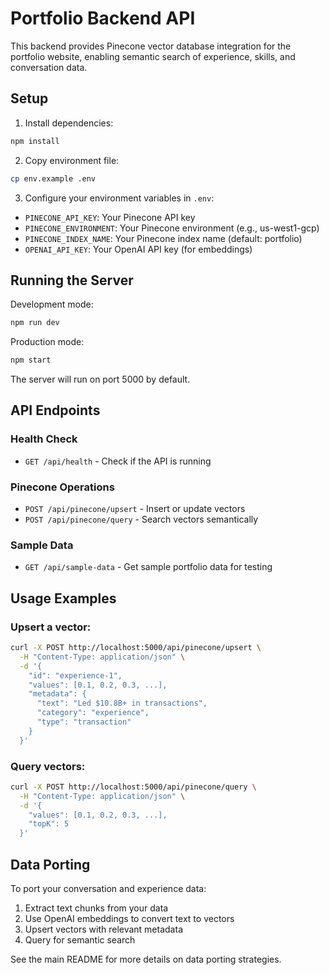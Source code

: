 # Portfolio Backend API

This backend provides Pinecone vector database integration for the portfolio website, enabling semantic search of experience, skills, and conversation data.

## Setup

1. Install dependencies:
```bash
npm install
```

2. Copy environment file:
```bash
cp env.example .env
```

3. Configure your environment variables in `.env`:
- `PINECONE_API_KEY`: Your Pinecone API key
- `PINECONE_ENVIRONMENT`: Your Pinecone environment (e.g., us-west1-gcp)
- `PINECONE_INDEX_NAME`: Your Pinecone index name (default: portfolio)
- `OPENAI_API_KEY`: Your OpenAI API key (for embeddings)

## Running the Server

Development mode:
```bash
npm run dev
```

Production mode:
```bash
npm start
```

The server will run on port 5000 by default.

## API Endpoints

### Health Check
- `GET /api/health` - Check if the API is running

### Pinecone Operations
- `POST /api/pinecone/upsert` - Insert or update vectors
- `POST /api/pinecone/query` - Search vectors semantically

### Sample Data
- `GET /api/sample-data` - Get sample portfolio data for testing

## Usage Examples

### Upsert a vector:
```bash
curl -X POST http://localhost:5000/api/pinecone/upsert \
  -H "Content-Type: application/json" \
  -d '{
    "id": "experience-1",
    "values": [0.1, 0.2, 0.3, ...],
    "metadata": {
      "text": "Led $10.8B+ in transactions",
      "category": "experience",
      "type": "transaction"
    }
  }'
```

### Query vectors:
```bash
curl -X POST http://localhost:5000/api/pinecone/query \
  -H "Content-Type: application/json" \
  -d '{
    "values": [0.1, 0.2, 0.3, ...],
    "topK": 5
  }'
```

## Data Porting

To port your conversation and experience data:

1. Extract text chunks from your data
2. Use OpenAI embeddings to convert text to vectors
3. Upsert vectors with relevant metadata
4. Query for semantic search

See the main README for more details on data porting strategies. 